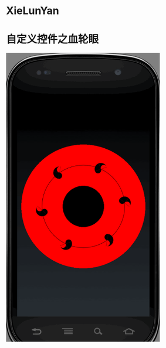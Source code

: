 # XieLunYan
# 自定义控件之血轮眼
![ScreenShot](https://github.com/linchangjian/XieLunYan/blob/master/img/xielunyan.gif)

